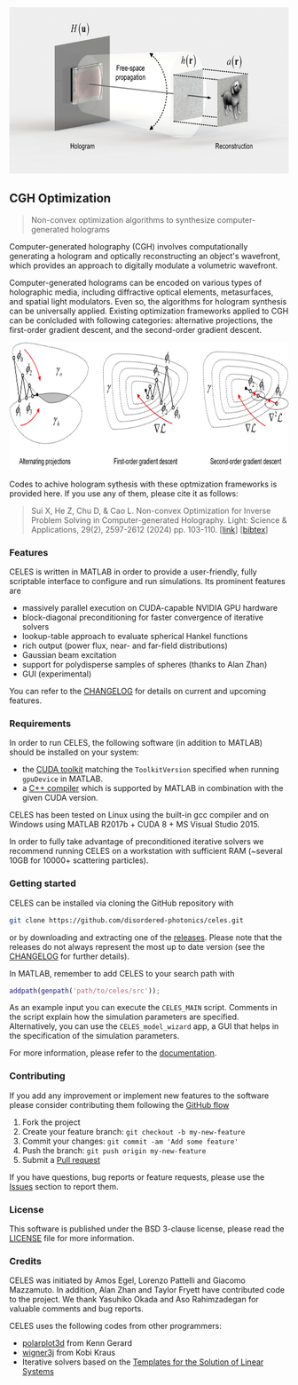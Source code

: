 <p align="center">
<img src="https://github.com/Sui00004/Optimization-algorithms-for-computer-generated-holography/blob/main/1_CGH.jpg", height="300">
</p>

## CGH Optimization
> Non-convex optimization algorithms to synthesize computer-generated holograms

Computer-generated holography (CGH) involves computationally generating a hologram and optically reconstructing an object's wavefront, which provides an approach to digitally modulate a volumetric wavefront. 

Computer-generated holograms can be encoded on various types of holographic media, including diffractive optical elements, metasurfaces, and spatial light modulators. Even so, the algorithms for hologram synthesis can be universally applied. Existing optimization frameworks applied to CGH can be conlcluded with following categories: alternative projections, the first-order gradient descent, and the second-order gradient descent.

<p align="center">
<img src="https://github.com/Sui00004/Optimization-algorithms-for-computer-generated-holography/blob/main/2_Frameworks.jpg", height="230">
</p>

Codes to achive hologram sythesis with these optmization frameworks is provided here. If you use any of them, please cite it as follows:

> Sui X, He Z, Chu D, & Cao L. Non-convex Optimization for Inverse Problem Solving in Computer-generated Holography. Light: Science & Applications, 29(2), 2597-2612 (2024) pp. 103-110. [[link](https://opg.optica.org/oe/fulltext.cfm?uri=oe-29-2-2597&id=446599)] [[bibtex](Inverse_CGH.bib)]

### Features
CELES is written in MATLAB in order to provide a user-friendly, fully scriptable interface to configure and run simulations. Its prominent features are

* massively parallel execution on CUDA-capable NVIDIA GPU hardware
* block-diagonal preconditioning for faster convergence of iterative solvers
* lookup-table approach to evaluate spherical Hankel functions
* rich output (power flux, near- and far-field distributions)
* Gaussian beam excitation
* support for polydisperse samples of spheres (thanks to Alan Zhan)
* GUI (experimental)

You can refer to the [CHANGELOG](CHANGELOG.md) for details on current and upcoming features.

### Requirements
In order to run CELES, the following software (in addition to MATLAB) should be installed on your system:
* the [CUDA toolkit](https://developer.nvidia.com/cuda-downloads) matching the `ToolkitVersion` specified when running `gpuDevice` in MATLAB.
* a [C++ compiler](https://it.mathworks.com/support/compilers.html) which is supported by MATLAB in combination with the given CUDA version.



CELES has been tested on Linux using the built-in gcc compiler and on Windows using MATLAB R2017b + CUDA 8 + MS Visual Studio 2015.

In order to fully take advantage of preconditioned iterative solvers we recommend running CELES on a workstation with sufficient RAM (~several 10GB for 10000+ scattering particles).

### Getting started
CELES can be installed via cloning the GitHub repository with
```bash
git clone https://github.com/disordered-photonics/celes.git
```
or by downloading and extracting one of the [releases](https://github.com/disordered-photonics/celes/releases). Please note that the releases do not always represent the most up to date version (see the [CHANGELOG](CHANGELOG.md) for further details).

In MATLAB, remember to add CELES to your search path with
```matlab
addpath(genpath('path/to/celes/src'));
```

As an example input you can execute the `CELES_MAIN` script. Comments in the script explain how the simulation parameters are specified. Alternatively, you can use the `CELES_model_wizard` app, a GUI that helps in the specification of the simulation parameters.

For more information, please refer to the
[documentation](https://disordered-photonics.github.io/celes/).

### Contributing
If you add any improvement or implement new features to the software please consider contributing them following the [GitHub flow](https://guides.github.com/introduction/flow/)

1. Fork the project
2. Create your feature branch: `git checkout -b my-new-feature`
3. Commit your changes: `git commit -am 'Add some feature'`
4. Push the branch: `git push origin my-new-feature`
5. Submit a [Pull request](https://github.com/disordered-photonics/celes/pulls)

If you have questions, bug reports or feature requests, please use the [Issues](https://github.com/disordered-photonics/celes/issues) section to report them.

### License
This software is published under the BSD 3-clause license, please read the [LICENSE](LICENSE) file for more information.

### Credits
CELES was initiated by Amos Egel, Lorenzo Pattelli and Giacomo Mazzamuto. In addition, Alan Zhan and Taylor Fryett have contributed code to the project. 
We thank Yasuhiko Okada and Aso Rahimzadegan for valuable comments and bug reports.

CELES uses the following codes from other programmers:
* [polarplot3d](https://it.mathworks.com/matlabcentral/fileexchange/13200-3d-polar-plot/content/polarplot3d.m) from Kenn Gerard
* [wigner3j](https://it.mathworks.com/matlabcentral/fileexchange/20619-wigner3j-symbol) from Kobi Kraus
* Iterative solvers based on the [Templates for the Solution of Linear Systems](http://it.mathworks.com/matlabcentral/fileexchange/2158-templates-for-the-solution-of-linear-systems)
